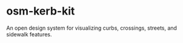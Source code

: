# osm-kerb-kit
An open design system for visualizing curbs, crossings, streets, and sidewalk features.
